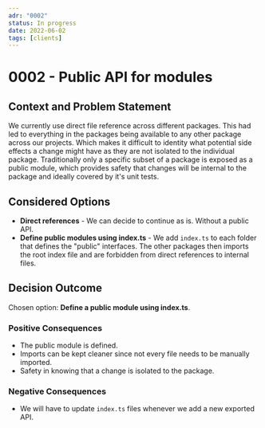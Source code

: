 ```yaml
---
adr: "0002"
status: In progress
date: 2022-06-02
tags: [clients]
---
```


# 0002 - Public API for modules

<AdrTable frontMatter={frontMatter}></AdrTable>

## Context and Problem Statement

We currently use direct file reference across different packages. This had led to everything in the
packages being available to any other package across our projects. Which makes it difficult to
identity what potential side effects a change might have as they are not isolated to the individual
package. Traditionally only a specific subset of a package is exposed as a public module, which
provides safety that changes will be internal to the package and ideally covered by it's unit tests.

## Considered Options

- **Direct references** - We can decide to continue as is. Without a public API.
- **Define public modules using index.ts** - We add `index.ts` to each folder that defines the
  "public" interfaces. The other packages then imports the root index file and are forbidden from
  direct references to internal files.

## Decision Outcome

Chosen option: **Define a public module using index.ts**.

### Positive Consequences <!-- optional -->

- The public module is defined.
- Imports can be kept cleaner since not every file needs to be manually imported.
- Safety in knowing that a change is isolated to the package.

### Negative Consequences <!-- optional -->

- We will have to update `index.ts` files whenever we add a new exported API.
